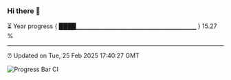 ### Hi there 👋

⏳ Year progress { ████▁▁▁▁▁▁▁▁▁▁▁▁▁▁▁▁▁▁▁▁▁▁▁▁▁▁ } 15.27 %

---

⏰ Updated on Tue, 25 Feb 2025 17:40:27 GMT

![Progress Bar CI](https://github.com/IshwaranRudhara/GIT-ACTION/workflows/Progress%20Bar%20CI/badge.svg)
